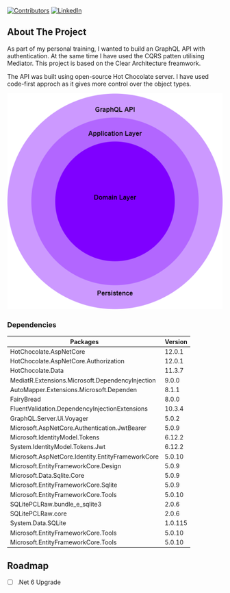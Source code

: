 [![Contributors][contributors-shield]][contributors-url]
[![LinkedIn][linkedin-shield]][linkedin-url]

<!-- ABOUT THE PROJECT -->
## About The Project

As part of my personal training, I wanted to build an GraphQL API with authentication. At the same time I have used the CQRS patten utilising Mediator. This project is based on the Clear Architecture freamwork.

The API was built using open-source Hot Chocolate server. I have used code-first approch as it gives more control over the object types.

![Clean Architecture][architecture]

### Dependencies

| Packages | Version |
| ------------ | ---------------- |
|     HotChocolate.AspNetCore |              12.0.1 |
|     HotChocolate.AspNetCore.Authorization |             12.0.1 |
|     HotChocolate.Data |              11.3.7 |
|     MediatR.Extensions.Microsoft.DependencyInjection |               9.0.0 |
|     AutoMapper.Extensions.Microsoft.Dependen |               8.1.1 |
|     FairyBread |               8.0.0 |
|     FluentValidation.DependencyInjectionExtensions |               10.3.4 |
|     GraphQL.Server.Ui.Voyager |               5.0.2 |
|     Microsoft.AspNetCore.Authentication.JwtBearer|               5.0.9 |
|     Microsoft.IdentityModel.Tokens |               6.12.2 |
|     System.IdentityModel.Tokens.Jwt |               6.12.2 |
|     Microsoft.AspNetCore.Identity.EntityFrameworkCore |               5.0.10 |
|     Microsoft.EntityFrameworkCore.Design |               5.0.9 |
|     Microsoft.Data.Sqlite.Core |              5.0.9 |
|     Microsoft.EntityFrameworkCore.Sqlite |               5.0.9 |
|     Microsoft.EntityFrameworkCore.Tools |               5.0.10 |
|     SQLitePCLRaw.bundle_e_sqlite3 |               2.0.6 |
|     SQLitePCLRaw.core |               2.0.6 |
|     System.Data.SQLite |               1.0.115 |
|     Microsoft.EntityFrameworkCore.Tools |               5.0.10 |
|     Microsoft.EntityFrameworkCore.Tools |               5.0.10 |

<!-- ROADMAP -->
## Roadmap

- [ ] .Net 6 Upgrade

<!-- MARKDOWN LINKS & IMAGES -->
<!-- https://www.markdownguide.org/basic-syntax/#reference-style-links -->
[contributors-shield]: https://img.shields.io/github/contributors/asprna/musicstore?style=for-the-badge
[contributors-url]: https://github.com/asprna/musicstore/graphs/contributors
[linkedin-shield]: https://img.shields.io/badge/-LinkedIn-black.svg?style=for-the-badge&logo=linkedin&colorB=555
[linkedin-url]: https://www.linkedin.com/in/asanka-ash-nawagamuwage-30b2295/
[architecture]: images/clean-architecture.png